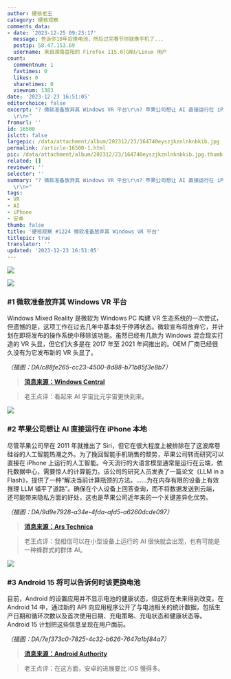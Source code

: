 ```yaml
---
author: 硬核老王
category: 硬核观察
comments_data:
- date: '2023-12-25 09:23:17'
  message: 告诉你10年后换电池，然后过完春节你就换手机了...
  postip: 58.47.153.69
  username: 来自湖南益阳的 Firefox 115.0|GNU/Linux 用户
count:
  commentnum: 1
  favtimes: 0
  likes: 0
  sharetimes: 0
  viewnum: 1383
date: '2023-12-23 16:51:05'
editorchoice: false
excerpt: "? 微软准备放弃其 Windows VR 平台\r\n? 苹果公司想让 AI 直接运行在 iPhone 本地\r\n? Android 15 将可以告诉何时该更换电池\r\n»
  \r\n»"
fromurl: ''
id: 16500
islctt: false
largepic: /data/attachment/album/202312/23/164740eyszjkznlnknbkib.jpg
permalink: /article-16500-1.html
pic: /data/attachment/album/202312/23/164740eyszjkznlnknbkib.jpg.thumb.jpg
related: []
reviewer: ''
selector: ''
summary: "? 微软准备放弃其 Windows VR 平台\r\n? 苹果公司想让 AI 直接运行在 iPhone 本地\r\n? Android 15 将可以告诉何时该更换电池\r\n»
  \r\n»"
tags:
- VR
- AI
- iPhone
- 安卓
thumb: false
title: '硬核观察 #1224 微软准备放弃其 Windows VR 平台'
titlepic: true
translator: ''
updated: '2023-12-23 16:51:05'
---
```


![](/data/attachment/album/202312/23/164740eyszjkznlnknbkib.jpg)


![](/data/attachment/album/202312/23/164751bnq46l5zqlqcqc6o.png)


### #1 微软准备放弃其 Windows VR 平台


Windows Mixed Reality 是微软为 Windows PC 构建 VR 生态系统的一次尝试，但遗憾的是，这项工作在过去几年中基本处于停滞状态。微软宣布将放弃它，并计划在即将发布的操作系统中移除该功能。虽然已经有几款为 Windows 混合现实打造的 VR 头显，但它们大多是在 2017 年至 2021 年间推出的。OEM 厂商已经很久没有为它发布新的 VR 头显了。


*（插图：DA/c88fe265-cc23-4500-8d88-b71b85f3e8b7）*



> 
> **[消息来源：Windows Central](https://www.windowscentral.com/software-apps/windows-11/microsoft-is-killing-its-windows-vr-platform-announces-deprecation-of-windows-mixed-reality)**
> 
> 
> 



> 
> 老王点评：看起来 AI 宇宙比元宇宙更快到来。
> 
> 
> 


![](/data/attachment/album/202312/23/164810ucc63t6inv1ov0pa.png)


### #2 苹果公司想让 AI 直接运行在 iPhone 本地


尽管苹果公司早在 2011 年就推出了 Siri，但它在很大程度上被排除在了这波席卷硅谷的人工智能热潮之外。为了挽回智能手机销售的颓势，苹果公司转而研究可以直接在 iPhone 上运行的人工智能。今天流行的大语言模型通常是运行在云端，依托数据中心，需要惊人的计算能力。该公司的研究人员发表了一篇论文《LLM in a Flash》，提供了一种“解决当前计算瓶颈的方法。……为在内存有限的设备上有效推理 LLM 铺平了道路”。确保在个人设备上回答查询，而不将数据发送到云端，还可能带来隐私方面的好处，这也是苹果公司近年来的一个关键差异化优势。


*（插图：DA/9d9e7928-a34e-4fda-afd5-a6260dcde097）*



> 
> **[消息来源：Ars Technica](https://arstechnica.com/apple/2023/12/apple-wants-ai-to-run-directly-on-its-hardware-instead-of-in-the-cloud/)**
> 
> 
> 



> 
> 老王点评：我相信可以在小型设备上运行的 AI 很快就会出现，也有可能是一种蜂群式的群体 AI。
> 
> 
> 


![](/data/attachment/album/202312/23/165043vucckz56duh66cbb.png)


### #3 Android 15 将可以告诉何时该更换电池


目前，Android 的设置应用并不显示电池的健康状态，但这将在未来得到改变。在 Android 14 中，通过新的 API 向应用程序公开了与电池相关的统计数据，包括生产日期和循环次数以及首次使用日期、充电策略、充电状态和健康状态等。Android 15 计划把这些信息呈现在用户面前。


*（插图：DA/7ef373c0-7825-4c32-b626-7647a1bf84a7）*



> 
> **[消息来源：Android Authority](https://www.androidauthority.com/android-battery-capacity-estimate-3396532/)**
> 
> 
> 



> 
> 老王点评：在这方面，安卓的进展要比 iOS 慢得多。
> 
> 
>